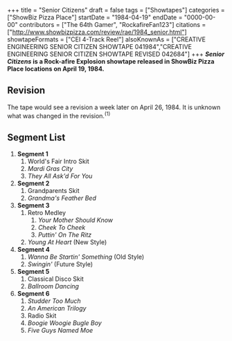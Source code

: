 +++
title = "Senior Citizens"
draft = false
tags = ["Showtapes"]
categories = ["ShowBiz Pizza Place"]
startDate = "1984-04-19"
endDate = "0000-00-00"
contributors = ["The 64th Gamer", "RockafireFan123"]
citations = ["http://www.showbizpizza.com/review/rae/1984_senior.html"]
showtapeFormats = ["CEI 4-Track Reel"]
alsoKnownAs = ["CREATIVE ENGINEERING SENIOR CITIZEN SHOWTAPE 041984","CREATIVE ENGINEERING SENIOR CITIZEN SHOWTAPE REVISED 042684"]
+++
***Senior Citizens* is a Rock-afire Explosion showtape released in ShowBiz Pizza Place locations on April 19, 1984.**

## Revision

The tape would see a revision a week later on April 26, 1984. It is unknown what was changed in the revision.<sup>(1)</sup>

## Segment List

1.  **Segment 1**
    1.  World's Fair Intro Skit
    2.  *Mardi Gras City*
    3.  *They All Ask'd For You*
2.  **Segment 2**
    1.  Grandparents Skit
    2.  *Grandma's Feather Bed*
3.  **Segment 3**
    1.  Retro Medley
        1.  *Your Mother Should Know*
        2.  *Cheek To Cheek*
        3.  *Puttin' On The Ritz*
    2.  *Young At Heart* (New Style)
4.  **Segment 4**
    1.  *Wanna Be Startin' Something* (Old Style)
    2.  *Swingin'* (Future Style)
5.  **Segment 5**
    1.  Classical Disco Skit
    2.  *Ballroom Dancing*
6.  **Segment 6**
    1.  *Studder Too Much*
    2.  *An American Trilogy*
    3.  Radio Skit
    4.  *Boogie Woogie Bugle Boy*
    5.  *Five Guys Named Moe*
